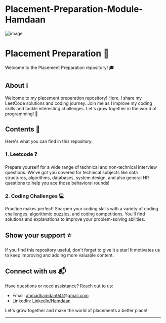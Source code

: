 # Placement-Preparation-Module-Hamdaan
<!-- Add an eye-catching header/banner here -->
![image](https://github.com/githamdaan25/Placement-Preparation-Module-Hamdaan/assets/85315584/0dde0fa3-0752-46aa-849e-d7408ffe3fd0)


# Placement Preparation :rocket:

Welcome to the Placement Preparation repository! :mortar_board:

## About :information_source:

Welcome to my placement preparation repository! Here, I share my LeetCode solutions and coding journey. Join me as I improve my coding skills and tackle interesting challenges. Let's grow together in the world of programming! 🚀



## Contents :file_folder:

Here's what you can find in this repository:

### 1. Leetcode :question:

Prepare yourself for a wide range of technical and non-technical interview questions. We've got you covered for technical subjects like data structures, algorithms, databases, system design, and also general HR questions to help you ace those behavioral rounds!

### 2. Coding Challenges :computer:

Practice makes perfect! Sharpen your coding skills with a variety of coding challenges, algorithmic puzzles, and coding competitions. You'll find solutions and explanations to improve your problem-solving abilities.



## Show your support :star:

If you find this repository useful, don't forget to give it a star! It motivates us to keep improving and adding more valuable content.

## Connect with us :mailbox_with_mail:

Have questions or need assistance? Reach out to us:

- Email: ahmadhamdan041@gmail.com
- LinkedIn: [LinkedIn/Hamdaan]([https://discord.gg/placementprep](https://www.linkedin.com/in/hamdaan-ahmad-34a4a0203/))

Let's grow together and make the world of placements a better place!

---


